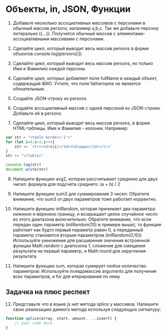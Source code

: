 # Объекты, in, JSON, Функции

1. Добавьте несколько ассоциативных массивов с персонами в обычный массив persons, например a,b,c. Так же добавьте персону литерально ({...}). Получится обычный массив с элементами-ассоциативными массивами с персонами.

2. Сделайте цикл, который выводит весь массив persons в форме объектов console.log(persons[i])

3. Сделайте цикл, который выводит весь массив persons, но только Имя и Фамилию каждой персоны.

4. Сделайте цикл, которых добавляет поле fullName в каждый объект, содержащий ФИО. Учтите, что поле fathername не является обязательным.

5. Создайте JSON-строку из persons

6. Создайте ассоциативный массив с одной персоной из JSON-строки. Добавьте её в persons

7. Сделайте цикл, который выводит весь массив persons, в форме HTML-таблицы. Имя и Фамилия - колонки.
Например:
```javascript
var str = "<table border='1'>"
for (let i=0;i<1;i++){
    str += `<tr><td>${i}</td><td>адын</td></tr>`
}
str += "</table>"

console.log(str)
document.write(str)
```

8. Напишите функцию avg2, которая рассчитывает среднюю для двух чисел:
формула для подсчета среднего: (a + b) / 2

9. Напишите функцию sum3 для суммирования 3 чисел:
Обратите внимание, что sum3 от двух параметров тоже работает корректно.

10. Напишите функцию intRandom, которая принимает два параметра: нижнюю и верхнюю границу, и возвращает целое случайное число из этого диапазона включительно:
Обратите внимание, что если передан один параметр (intRandom(10) в примере выше), то функция работает как будто первый параметр равен 0, а переданный параметр становится вторым параметром (intRandom(0,10))
Используйте умножение для расширения значения встроенной функции Math.random c диапозона 1, сложениe для смещения результата на первый параметр, и Math.round для округления результата

11. Напишите функцию sum, которая сумирует любое количество параметров: Используйте псевдомассив arguments для получения всех параметров, и for для итерирования по нему

## Задачка на плюс респект
12. Представьте что в языке js нет метода splice у массивов. Напишите свою реализацию данного метода используя следующую сигнатуру:
```javascript
function splice(array, start, amount, ...insert) {
	// your code here
}
```

